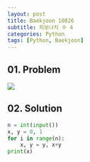 ```yaml
---
layout: post
title: Baekjoon 10826
subtitle: 피보나치 수 4
categories: Python
tags: [Python, Baekjoon]
---
```


## 01. Problem

<img src="https://github.com/WoojinJeonkr/WoojinJeonkr.github.io/blob/main/assets/images/post_image/baekjoon/baekjoon_10826.png?raw=true">

## 02. Solution

```Python
n = int(input())
x, y = 0, 1
for i in range(n):
    x, y = y, x+y
print(x)
```
